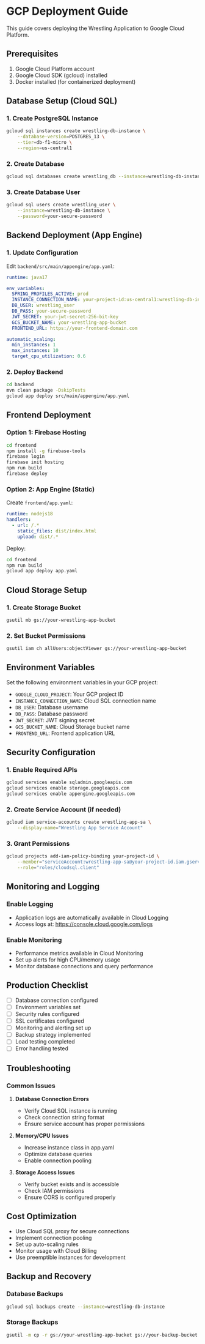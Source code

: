 # GCP Deployment Guide

This guide covers deploying the Wrestling Application to Google Cloud Platform.

## Prerequisites

1. Google Cloud Platform account
2. Google Cloud SDK (gcloud) installed
3. Docker installed (for containerized deployment)

## Database Setup (Cloud SQL)

### 1. Create PostgreSQL Instance
```bash
gcloud sql instances create wrestling-db-instance \
    --database-version=POSTGRES_13 \
    --tier=db-f1-micro \
    --region=us-central1
```

### 2. Create Database
```bash
gcloud sql databases create wrestling_db --instance=wrestling-db-instance
```

### 3. Create Database User
```bash
gcloud sql users create wrestling_user \
    --instance=wrestling-db-instance \
    --password=your-secure-password
```

## Backend Deployment (App Engine)

### 1. Update Configuration
Edit `backend/src/main/appengine/app.yaml`:
```yaml
runtime: java17

env_variables:
  SPRING_PROFILES_ACTIVE: prod
  INSTANCE_CONNECTION_NAME: your-project-id:us-central1:wrestling-db-instance
  DB_USER: wrestling_user
  DB_PASS: your-secure-password
  JWT_SECRET: your-jwt-secret-256-bit-key
  GCS_BUCKET_NAME: your-wrestling-app-bucket
  FRONTEND_URL: https://your-frontend-domain.com

automatic_scaling:
  min_instances: 1
  max_instances: 10
  target_cpu_utilization: 0.6
```

### 2. Deploy Backend
```bash
cd backend
mvn clean package -DskipTests
gcloud app deploy src/main/appengine/app.yaml
```

## Frontend Deployment

### Option 1: Firebase Hosting
```bash
cd frontend
npm install -g firebase-tools
firebase login
firebase init hosting
npm run build
firebase deploy
```

### Option 2: App Engine (Static)
Create `frontend/app.yaml`:
```yaml
runtime: nodejs18
handlers:
  - url: /.*
    static_files: dist/index.html
    upload: dist/.*
```

Deploy:
```bash
cd frontend
npm run build
gcloud app deploy app.yaml
```

## Cloud Storage Setup

### 1. Create Storage Bucket
```bash
gsutil mb gs://your-wrestling-app-bucket
```

### 2. Set Bucket Permissions
```bash
gsutil iam ch allUsers:objectViewer gs://your-wrestling-app-bucket
```

## Environment Variables

Set the following environment variables in your GCP project:

- `GOOGLE_CLOUD_PROJECT`: Your GCP project ID
- `INSTANCE_CONNECTION_NAME`: Cloud SQL connection name
- `DB_USER`: Database username
- `DB_PASS`: Database password
- `JWT_SECRET`: JWT signing secret
- `GCS_BUCKET_NAME`: Cloud Storage bucket name
- `FRONTEND_URL`: Frontend application URL

## Security Configuration

### 1. Enable Required APIs
```bash
gcloud services enable sqladmin.googleapis.com
gcloud services enable storage.googleapis.com
gcloud services enable appengine.googleapis.com
```

### 2. Create Service Account (if needed)
```bash
gcloud iam service-accounts create wrestling-app-sa \
    --display-name="Wrestling App Service Account"
```

### 3. Grant Permissions
```bash
gcloud projects add-iam-policy-binding your-project-id \
    --member="serviceAccount:wrestling-app-sa@your-project-id.iam.gserviceaccount.com" \
    --role="roles/cloudsql.client"
```

## Monitoring and Logging

### Enable Logging
- Application logs are automatically available in Cloud Logging
- Access logs at: https://console.cloud.google.com/logs

### Enable Monitoring
- Performance metrics available in Cloud Monitoring
- Set up alerts for high CPU/memory usage
- Monitor database connections and query performance

## Production Checklist

- [ ] Database connection configured
- [ ] Environment variables set
- [ ] Security rules configured
- [ ] SSL certificates configured
- [ ] Monitoring and alerting set up
- [ ] Backup strategy implemented
- [ ] Load testing completed
- [ ] Error handling tested

## Troubleshooting

### Common Issues

1. **Database Connection Errors**
   - Verify Cloud SQL instance is running
   - Check connection string format
   - Ensure service account has proper permissions

2. **Memory/CPU Issues**
   - Increase instance class in app.yaml
   - Optimize database queries
   - Enable connection pooling

3. **Storage Access Issues**
   - Verify bucket exists and is accessible
   - Check IAM permissions
   - Ensure CORS is configured properly

## Cost Optimization

- Use Cloud SQL proxy for secure connections
- Implement connection pooling
- Set up auto-scaling rules
- Monitor usage with Cloud Billing
- Use preemptible instances for development

## Backup and Recovery

### Database Backups
```bash
gcloud sql backups create --instance=wrestling-db-instance
```

### Storage Backups
```bash
gsutil -m cp -r gs://your-wrestling-app-bucket gs://your-backup-bucket
```